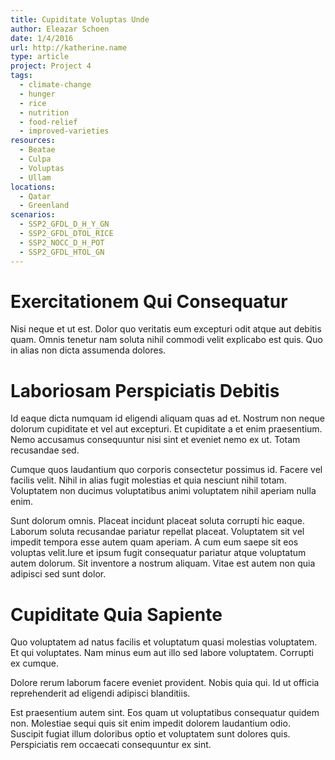 ```yaml
---
title: Cupiditate Voluptas Unde
author: Eleazar Schoen
date: 1/4/2016
url: http://katherine.name
type: article
project: Project 4
tags:
  - climate-change
  - hunger
  - rice
  - nutrition
  - food-relief
  - improved-varieties
resources:
  - Beatae
  - Culpa
  - Voluptas
  - Ullam
locations:
  - Qatar
  - Greenland
scenarios:
  - SSP2_GFDL_D_H_Y_GN
  - SSP2_GFDL_DTOL_RICE
  - SSP2_NOCC_D_H_POT
  - SSP2_GFDL_HTOL_GN
---
```

# Exercitationem Qui Consequatur
Nisi neque et ut est. Dolor quo veritatis eum excepturi odit atque aut debitis quam. Omnis tenetur nam soluta nihil commodi velit explicabo est quis. Quo in alias non dicta assumenda dolores.

# Laboriosam Perspiciatis Debitis
Id eaque dicta numquam id eligendi aliquam quas ad et. Nostrum non neque dolorum cupiditate et vel aut excepturi. Et cupiditate a et enim praesentium. Nemo accusamus consequuntur nisi sint et eveniet nemo ex ut. Totam recusandae sed.
 Cumque quos laudantium quo corporis consectetur possimus id. Facere vel facilis velit. Nihil in alias fugit molestias et quia nesciunt nihil totam. Voluptatem non ducimus voluptatibus animi voluptatem nihil aperiam nulla enim.
 Sunt dolorum omnis. Placeat incidunt placeat soluta corrupti hic eaque. Laborum soluta recusandae pariatur repellat placeat. Voluptatem sit vel impedit tempora esse autem quam aperiam. A cum eum saepe sit eos voluptas velit.Iure et ipsum fugit consequatur pariatur atque voluptatum autem dolorum. Sit inventore a nostrum aliquam. Vitae est autem non quia adipisci sed sunt dolor.

# Cupiditate Quia Sapiente
Quo voluptatem ad natus facilis et voluptatum quasi molestias voluptatem. Et qui voluptates. Nam minus eum aut illo sed labore voluptatem. Corrupti ex cumque.
 Dolore rerum laborum facere eveniet provident. Nobis quia qui. Id ut officia reprehenderit ad eligendi adipisci blanditiis.
 Est praesentium autem sint. Eos quam ut voluptatibus consequatur quidem non. Molestiae sequi quis sit enim impedit dolorem laudantium odio. Suscipit fugiat illum doloribus optio et voluptatem sunt dolores quis. Perspiciatis rem occaecati consequuntur ex sint.
